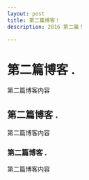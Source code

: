 ```yaml
---
layout: post
title: 第二篇博客！
description: 2016 第二篇！

---
```

# 第二篇博客 .  
第二篇博客内容
## 第二篇博客 .  
第二篇博客内容
### 第二篇博客 .  
第二篇博客内容
